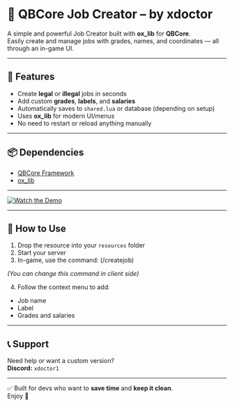 # 🚀 QBCore Job Creator – by xdoctor

A simple and powerful Job Creator built with **ox_lib** for **QBCore**.  
Easily create and manage jobs with grades, names, and coordinates — all through an in-game UI.

---

## 🔧 Features

- Create **legal** or **illegal** jobs in seconds  
- Add custom **grades**, **labels**, and **salaries**  
- Automatically saves to `shared.lua` or database (depending on setup)  
- Uses **ox_lib** for modern UI/menus  
- No need to restart or reload anything manually  

---

## 📦 Dependencies

- [QBCore Framework](https://github.com/qbcore-framework/qb-core)  
- [ox_lib](https://overextended.dev/ox_lib)  

---

[![Watch the Demo](https://img.youtube.com/vi/XwGH7BdujXY/0.jpg)](https://www.youtube.com/watch?v=XwGH7BdujXY)

---

## 🧠 How to Use

1. Drop the resource into your `resources` folder  
2. Start your server  
3. In-game, use the command: (/createjob)

*(You can change this command in client side)*  

4. Follow the context menu to add:
- Job name  
- Label  
- Grades and salaries  

---

## 📞 Support

Need help or want a custom version?  
**Discord:** `xdoctor1`  

---

✅ Built for devs who want to **save time** and **keep it clean**.  
Enjoy 💯
